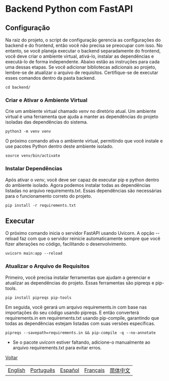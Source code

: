 # Backend Python com FastAPI

## Configuração

Na raiz do projeto, o script de configuração gerencia as configurações do backend e do frontend, então você não precisa se preocupar com isso. No entanto, se você planeja executar o backend separadamente do frontend, você deve criar o ambiente virtual, ativá-lo, instalar as dependências e executá-lo de forma independente. Abaixo estão as instruções para cada uma dessas etapas. Se você adicionar bibliotecas adicionais ao projeto, lembre-se de atualizar o arquivo de requisitos. Certifique-se de executar esses comandos dentro da pasta backend.

```shell
cd backend/
```

### Criar e Ativar o Ambiente Virtual

Crie um ambiente virtual chamado _venv_ no diretório atual. Um ambiente virtual é uma ferramenta que ajuda a manter as dependências do projeto isoladas das dependências do sistema.

```shell
python3 -m venv venv
```

O próximo comando ativa o ambiente virtual, permitindo que você instale e use pacotes Python dentro deste ambiente isolado.

```shell
source venv/bin/activate
```

### Instalar Dependências

Após ativar o _venv_, você deve ser capaz de executar pip e python dentro do ambiente isolado. Agora podemos instalar todas as dependências listadas no arquivo requirements.txt. Essas dependências são necessárias para o funcionamento correto do projeto.

```shell
pip install -r requirements.txt
```

## Executar

O próximo comando inicia o servidor FastAPI usando Uvicorn. A opção --reload faz com que o servidor reinicie automaticamente sempre que você fizer alterações no código, facilitando o desenvolvimento.

```shell
uvicorn main:app --reload
```

### Atualizar o Arquivo de Requisitos

Primeiro, você precisa instalar ferramentas que ajudam a gerenciar e atualizar as dependências do projeto. Essas ferramentas são pipreqs e pip-tools.

```shell
pip install pipreqs pip-tools
```

Em seguida, você gerará um arquivo requirements.in com base nas importações do seu código usando pipreqs. E então converterá requirements.in em requirements.txt usando pip-compile, garantindo que todas as dependências estejam listadas com suas versões específicas.

```shell
pipreqs --savepath=requirements.in && pip-compile -q --no-annotate
```

- Se o pacote _uvicorn_ estiver faltando, adicione-o manualmente ao arquivo requirements.txt para evitar erros.

[Voltar](../README.pt.md)

|  |  |  |  |  |
|-----:|-----:|-----:|-----:|-----:|
| [English](README.en.md) |  [Português](README.pt.md) | [Español](README.es.md) | [Français](README.fr.md) | [简体中文](README.zh.md) |
